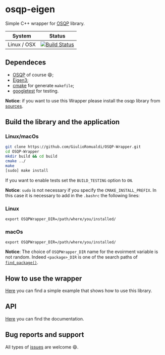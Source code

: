 # osqp-eigen
Simple C++ wrapper for [OSQP](http://osqp.readthedocs.io/en/latest/index.html) library. 

| System        | Status        |
| ------------- |:-------------:|
|Linux / OSX      | [![Build Status](https://travis-ci.org/GiulioRomualdi/OSQP-Wrapper.svg?branch=master)](https://travis-ci.org/GiulioRomualdi/OSQP-Wrapper)  | 


## Dependeces
- [OSQP](http://osqp.readthedocs.io/en/latest/index.html) of course :smile:;
- [Eigen3](http://eigen.tuxfamily.org/index.php?title=Main_Page);
- [cmake](https://cmake.org/) for generate `makefile`;
- [googletest](https://github.com/google/googletest) for testing.  

**Notice**: if you want to use this Wrapper please install the osqp library from [sources](http://osqp.readthedocs.io/en/latest/installation/sources.html).

## Build the library and the application
### Linux/macOs
```sh
git clone https://github.com/GiulioRomualdi/OSQP-Wrapper.git
cd OSQP-Wrapper
mkdir build && cd build
cmake ../
make
[sudo] make install
```
If you want to enable tests set the `BUILD_TESTING` option to `ON`.

**Notice**: ``sudo`` is not necessary if you specify the ``CMAKE_INSTALL_PREFIX``. In this case it is necessary to add in the ``.bashrc`` the following lines:

### Linux
```
export OSQPWrapper_DIR=/path/where/you/installed/
```

### macOs
```
export OSQPWrapper_DIR=/path/where/you/installed/
```

**Notice**:  The choice of `OSQPWrapper_DIR` name for the evoirment variable is not random. Indeed `<package>_DIR` is one of the search paths of [`find_package()`](https://cmake.org/cmake/help/v3.0/command/find_package.html).

## How to use the wrapper
[Here](./example/) you can find a simple example that shows how to use this library.  

## API
[Here](https://giulioromualdi.github.io/OSQP-Wrapper/) you can find the documentation.

## Bug reports and support
All types of [issues](https://github.com/GiulioRomualdi/OSQP-Wrapper/issues/new) are welcome :smile:. 
